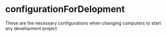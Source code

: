 # configurationForDelopment
These are the necessary configurations when changing computers to start any development project

